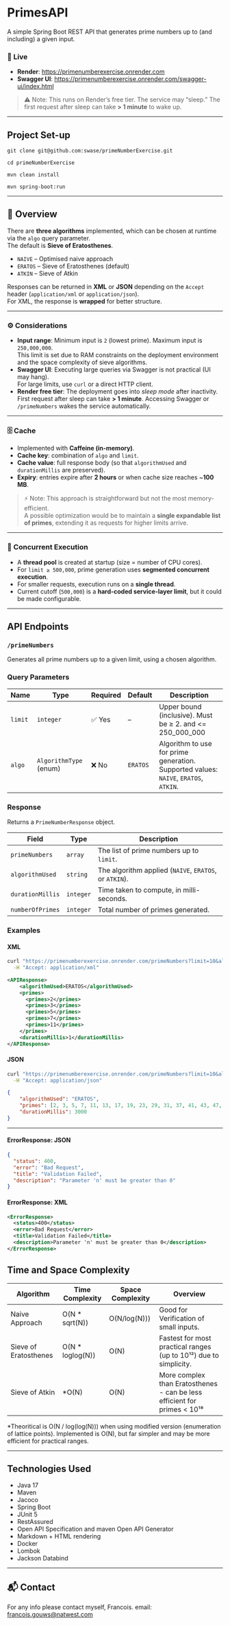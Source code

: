 # PrimesAPI
A simple Spring Boot REST API that generates prime numbers up to (and including) a given input.

### 🔗 Live
- **Render**: https://primenumberexercise.onrender.com
- **Swagger UI**: https://primenumberexercise.onrender.com/swagger-ui/index.html

> ⚠️ Note: This runs on Render’s free tier. The service may “sleep.” The first request after sleep can take **> 1 minute** to wake up.
---

## Project Set-up
```
git clone git@github.com:swase/primeNumberExercise.git

cd primeNumberExercise

mvn clean install

mvn spring-boot:run
```

---
## 🧠 Overview

There are **three algorithms** implemented, which can be chosen at runtime via the `algo` query parameter.  
The default is **Sieve of Eratosthenes**.

- `NAIVE` – Optimised naive approach
- `ERATOS` – Sieve of Eratosthenes (default)
- `ATKIN` – Sieve of Atkin

Responses can be returned in **XML** or **JSON** depending on the `Accept` header (`application/xml` or `application/json`).  
For XML, the response is **wrapped** for better structure.

---

### ⚙️ Considerations

- **Input range**: Minimum input is `2` (lowest prime). Maximum input is `250,000,000`.  
  This limit is set due to RAM constraints on the deployment environment and the space complexity of sieve algorithms.
- **Swagger UI**: Executing large queries via Swagger is not practical (UI may hang).  
  For large limits, use `curl` or a direct HTTP client.
- **Render free tier**: The deployment goes into *sleep mode* after inactivity.  
  First request after sleep can take **> 1 minute**. Accessing Swagger or `/primeNumbers` wakes the service automatically.

---

### 🗄️ Cache

- Implemented with **Caffeine (in-memory)**.
- **Cache key**: combination of `algo` and `limit`.
- **Cache value**: full response body (so that `algorithmUsed` and `durationMillis` are preserved).
- **Expiry**: entries expire after **2 hours** or when cache size reaches ~**100 MB**.

> ⚡️ Note: This approach is straightforward but not the most memory-efficient.  
> A possible optimization would be to maintain a **single expandable list of primes**, extending it as requests for higher limits arrive.

---

### 🧵 Concurrent Execution

- A **thread pool** is created at startup (size = number of CPU cores).
- For `limit ≥ 500,000`, prime generation uses **segmented concurrent execution**.
- For smaller requests, execution runs on a **single thread**.
- Current cutoff (`500,000`) is a **hard-coded service-layer limit**, but it could be made configurable.

---

## API Endpoints

### `/primeNumbers`
Generates all prime numbers up to a given limit, using a chosen algorithm.

### Query Parameters

| Name   | Type                         | Required    | Default  | Description                                                                          |
|--------|------------------------------|-------------|----------|--------------------------------------------------------------------------------------|
| `limit` | `integer`                    | ✅ Yes       | –        | Upper bound (inclusive). Must be ≥ 2. and <= 250_000_000                             |
| `algo`  | `AlgorithmType` (enum)       | ❌ No        | `ERATOS` | Algorithm to use for prime generation. Supported values: `NAIVE`, `ERATOS`, `ATKIN`. |

### Response

Returns a `PrimeNumberResponse` object.

| Field           | Type      | Description                                            |
|-----------------|-----------|--------------------------------------------------------|
| `primeNumbers`  | `array`   | The list of prime numbers up to `limit`.               |
| `algorithmUsed` | `string`  | The algorithm applied (`NAIVE`, `ERATOS`, or `ATKIN`). |
| `durationMillis` | `integer` | Time taken to compute, in milli-seconds.               |
| `numberOfPrimes` | `integer` | Total number of primes generated.                      | 

### Examples

#### XML
```bash
curl "https://primenumberexercise.onrender.com/primeNumbers?limit=10&algo=ERATOS" \
  -H "Accept: application/xml"
```
```xml
<APIResponse>
    <algorithmUsed>ERATOS</algorithmUsed>
    <primes>
      <primes>2</primes>
      <primes>3</primes>
      <primes>5</primes>
      <primes>7</primes>
      <primes>11</primes>
    </primes>
    <durationMillis>1</durationMillis>
</APIResponse>
```

#### JSON
```bash
curl "https://primenumberexercise.onrender.com/primeNumbers?limit=10&algo=ERATOS" \
  -H "Accept: application/json"
```

```json
{
    "algorithmUsed": "ERATOS",
    "primes": [2, 3, 5, 7, 11, 13, 17, 19, 23, 29, 31, 37, 41, 43, 47, 53, 59, 61, 67, 71, 73, 79, 83, 89, 97],
    "durationMillis": 3000
}
```
---

#### ErrorResponse: JSON
```json
{
  "status": 400,
  "error": "Bad Request",
  "title": "Validation Failed",
  "description": "Parameter 'n' must be greater than 0"
}
```

#### ErrorResponse: XML
```xml
<ErrorResponse>
  <status>400</status>
  <error>Bad Request</error>
  <title>Validation Failed</title>
  <description>Parameter 'n' must be greater than 0</description>
</ErrorResponse>
```

## Time and Space Complexity

| Algorithm             | Time Complexity  | Space Complexity | Overview                                                                  |
|-----------------------|------------------|------------------|---------------------------------------------------------------------------|
| Naive Approach        | O(N * sqrt(N))   | O(N/log(N)))     | Good for Verification of small inputs.                                    |
| Sieve of Eratosthenes | O(N * loglog(N)) | O(N)             | Fastest for most practical ranges (up to 10¹²) due to simplicity.         |
| Sieve of Atkin        | *O(N)            | O(N)             | More complex than Eratosthenes - can be less efficient for primes <  10¹⁸ |

*Theoritical is O(N / log(log(N))) when using modified version (enumeration of lattice points). Implemented is O(N), but far simpler and may be more efficient for practical ranges.

---

## Technologies Used

- Java 17
- Maven
- Jacoco
- Spring Boot
- JUnit 5
- RestAssured
- Open API Specification and maven Open API Generator
- Markdown + HTML rendering
- Docker
- Lombok
- Jackson Databind
---

## 📬 Contact
For any info please contact myself, Francois. email: francois.gouws@natwest.com

